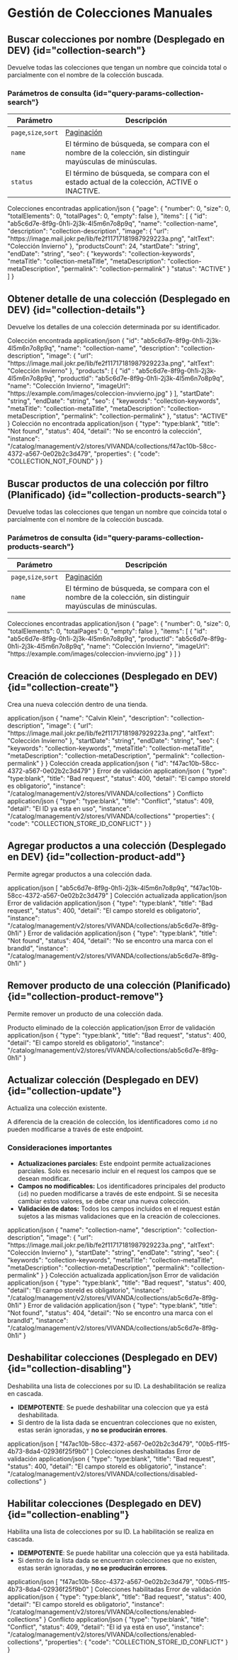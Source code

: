 # Gestión de Colecciones Manuales

## Buscar colecciones por nombre <format style="superscript" color="Blue">(Desplegado en DEV)</format> {id="collection-search"}

Devuelve todas las colecciones que tengan un nombre que coincida total o parcialmente con el nombre de la
colección buscada.

### Parámetros de consulta {id="query-params-collection-search"}

| Parámetro            | Descripción                                                                                                | 
|----------------------|------------------------------------------------------------------------------------------------------------|
| `page`,`size`,`sort` | [Paginación](cord-api-reference.md#pagination)                                                             |
| `name`               | El término de búsqueda, se compara con el nombre de la colección, sin distinguir mayúsculas de minúsculas. |
| `status`             | El término de búsqueda, se compara con el estado actual de la colección, ACTIVE o INACTIVE.                |

<api-endpoint openapi-path="collection-management-v2.yaml" endpoint="/catalog/management/v2/stores/{storeId}/collections" method="GET">
    <response type="200">
        <description>Colecciones encontradas</description>
        <content-type>application/json</content-type>
        <sample lang="json">
            {
              "page": {
                "number": 0,
                "size": 0,
                "totalElements": 0,
                "totalPages": 0,
                "empty": false
              },
              "items": [
                {
                    "id": "ab5c6d7e-8f9g-0h1i-2j3k-4l5m6n7o8p9q",
                    "name": "collection-name",
                    "description": "collection-description",
                    "image": {
                      "url": "https://image.mail.jokr.pe/lib/fe2f11717181987929223a.png",
                      "altText": "Colección Invierno"
                    },
                    "productsCount": 24,
                    "startDate": "string",
                    "endDate": "string",
                    "seo": {
                        "keywords": "collection-keywords",
                        "metaTitle": "collection-metaTitle",
                        "metaDescription": "collection-metaDescription",
                        "permalink": "collection-permalink"
                    }
                    "status": "ACTIVE"
                }     
              ]
            }
        </sample>
    </response>
</api-endpoint>

## Obtener detalle de una colección <format style="superscript" color="Blue">(Desplegado en DEV)</format> {id="collection-details"}

Devuelve los detalles de una colección determinada por su identificador.

<api-endpoint openapi-path="collection-management-v2.yaml" endpoint="/catalog/management/v2/stores/{storeId}/collections/{collectionId}" method="GET">
    <response type="200">
        <description>Colección encontrada</description>
        <content-type>application/json</content-type>
        <sample lang="json">
            {
               "id": "ab5c6d7e-8f9g-0h1i-2j3k-4l5m6n7o8p9q",
               "name": "collection-name",
               "description": "collection-description",
               "image": {
                  "url": "https://image.mail.jokr.pe/lib/fe2f11717181987929223a.png",
                  "altText": "Colección Invierno"
               },
               "products": [
                  {
                    "id" : "ab5c6d7e-8f9g-0h1i-2j3k-4l5m6n7o8p9q",
                    "productId": "ab5c6d7e-8f9g-0h1i-2j3k-4l5m6n7o8p9q",
                    "name": "Colección Invierno",
                    "imageUrl": "https://example.com/images/coleccion-invvierno.jpg"
                  }
               ],
               "startDate": "string",
               "endDate": "string",
               "seo": {
                 "keywords": "collection-keywords",
                 "metaTitle": "collection-metaTitle",
                 "metaDescription": "collection-metaDescription",
                 "permalink": "collection-permalink"
               },
               "status": "ACTIVE"
            }
        </sample>
    </response>
   <response type="404">
        <description>Colección no encontrada</description>
        <content-type>application/json</content-type>
        <sample lang="json">
            {
                "type": "type:blank",
                "title": "Not found",
                "status": 404,
                "detail": "No se encontró la colección",
                "instance": "/catalog/management/v2/stores/VIVANDA/collections/f47ac10b-58cc-4372-a567-0e02b2c3d479",
                "properties": {
                    "code": "COLLECTION_NOT_FOUND"
                }
            }
        </sample>
    </response>
</api-endpoint>

## Buscar productos de una colección por filtro <format style="superscript" color="Blue">(Planificado)</format> {id="collection-products-search"}

Devuelve todas las colecciones que tengan un nombre que coincida total o parcialmente con el nombre de la
colección buscada.

### Parámetros de consulta {id="query-params-collection-products-search"}

| Parámetro            | Descripción                                                                                                | 
|----------------------|------------------------------------------------------------------------------------------------------------|
| `page`,`size`,`sort` | [Paginación](cord-api-reference.md#pagination)                                                             |
| `name`               | El término de búsqueda, se compara con el nombre de la colección, sin distinguir mayúsculas de minúsculas. |

<api-endpoint openapi-path="collection-management-v2.yaml" endpoint="/catalog/management/v2/stores/{storeId}/collections/{collectionId}/products" method="GET">
    <response type="200">
        <description>Colecciones encontradas</description>
        <content-type>application/json</content-type>
        <sample lang="json">
            {
              "page": {
                "number": 0,
                "size": 0,
                "totalElements": 0,
                "totalPages": 0,
                "empty": false
              },
              "items": [
                {
                    "id": "ab5c6d7e-8f9g-0h1i-2j3k-4l5m6n7o8p9q",
                    "productId": "ab5c6d7e-8f9g-0h1i-2j3k-4l5m6n7o8p9q",
                    "name": "Colección Invierno",
                    "imageUrl": "https://example.com/images/coleccion-invvierno.jpg"
                }
              ]
            }
        </sample>
    </response>
</api-endpoint>

## Creación de colecciones <format style="superscript" color="Blue">(Desplegado en DEV)</format> {id="collection-create"}

Crea una nueva colección dentro de una tienda.

<api-endpoint openapi-path="collection-management-v2.yaml" endpoint="/catalog/management/v2/stores/{storeId}/collections" method="POST">
    <request>
        <content-type>application/json</content-type>
        <sample lang="json">
           {
              "name": "Calvin Klein",
              "description": "collection-description",
              "image": {
                  "url": "https://image.mail.jokr.pe/lib/fe2f11717181987929223a.png",
                  "altText": "Colección Invierno"
               },
              "startDate": "string",
              "endDate": "string",
              "seo": {
                "keywords": "collection-keywords",
                "metaTitle": "collection-metaTitle",
                "metaDescription": "collection-metaDescription",
                "permalink": "collection-permalink"
              }
           }
        </sample>
    </request>
    <response type="201">
        <description>Colección creada</description>
        <content-type>application/json</content-type>
        <sample lang="json">
            {
                "id": "f47ac10b-58cc-4372-a567-0e02b2c3d479"
            }
        </sample>
    </response>
    <response type="400">
        <description>Error de validación</description>
        <content-type>application/json</content-type>
        <sample lang="json">
            {
                "type": "type:blank",
                "title": "Bad request",
                "status": 400,
                "detail": "El campo storeId es obligatorio",
                "instance": "/catalog/management/v2/stores/VIVANDA/collections"
            }
        </sample>
    </response>
    <response type="409">
        <description>Conflicto</description>
        <content-type>application/json</content-type>
        <sample lang="json">
            {
                "type": "type:blank",
                "title": "Conflict",
                "status": 409,
                "detail": "El ID ya esta en uso",
                "instance": "/catalog/management/v2/stores/VIVANDA/collections"
                "properties": {
                    "code": "COLLECTION_STORE_ID_CONFLICT"
                }
            }
        </sample>
    </response>
</api-endpoint>

## Agregar productos a una colección <format style="superscript" color="Gray">(Desplegado en DEV)</format> {id="collection-product-add"}

Permite agregar productos a una colección dada.

<api-endpoint openapi-path="collection-management-v2.yaml" endpoint="/catalog/management/v2/stores/{storeId}/collections/{collectionId}/products" method="PUT">
    <request>
        <content-type>application/json</content-type>
        <sample lang="json">
            [
              "ab5c6d7e-8f9g-0h1i-2j3k-4l5m6n7o8p9q",
              "f47ac10b-58cc-4372-a567-0e02b2c3d479"
            ]
        </sample>
    </request>
    <response type="204">
        <description>Colección actualizada</description>
        <content-type>application/json</content-type>
    </response>
    <response type="400">
        <description>Error de validación</description>
        <content-type>application/json</content-type>
        <sample lang="json">
            {
                "type": "type:blank",
                "title": "Bad request",
                "status": 400,
                "detail": "El campo storeId es obligatorio",
                "instance": "/catalog/management/v2/stores/VIVANDA/collections/ab5c6d7e-8f9g-0h1i"
            }
        </sample>
    </response>
    <response type="404">
        <description>Error de validación</description>
        <content-type>application/json</content-type>
        <sample lang="json">
            {
                "type": "type:blank",
                "title": "Not found",
                "status": 404,
                "detail": "No se encontro una marca con el brandId",
                "instance": "/catalog/management/v2/stores/VIVANDA/collections/ab5c6d7e-8f9g-0h1i"
            }
        </sample>
    </response>
</api-endpoint>

## Remover producto de una colección <format style="superscript" color="Gray">(Planificado)</format> {id="collection-product-remove"}

Permite remover un producto de una colección dada.

<api-endpoint openapi-path="collection-management-v2.yaml" endpoint="/catalog/management/v2/stores/{storeId}/collections/{collectionId}/products/{productId}" method="DELETE">
    <response type="204">
        <description>Producto eliminado de la colección</description>
        <content-type>application/json</content-type>
    </response>
    <response type="400">
        <description>Error de validación</description>
        <content-type>application/json</content-type>
        <sample lang="json">
            {
                "type": "type:blank",
                "title": "Bad request",
                "status": 400,
                "detail": "El campo storeId es obligatorio",
                "instance": "/catalog/management/v2/stores/VIVANDA/collections/ab5c6d7e-8f9g-0h1i"
            }
        </sample>
    </response>
</api-endpoint>

## Actualizar colección <format style="superscript" color="Blue">(Desplegado en DEV)</format> {id="collection-update"}

Actualiza una colección existente.

A diferencia de la creación de colección, los identificadores como `id` no pueden modificarse a
través de este endpoint.

### Consideraciones importantes

* **Actualizaciones parciales:** Este endpoint permite actualizaciones parciales. Solo es necesario incluir en el
  request los campos que se desean modificar.
* **Campos no modificables:** Los identificadores principales del producto (`id`) no pueden
  modificarse a través de este endpoint. Si se necesita cambiar estos valores, se debe crear una nueva colección.
* **Validación de datos:** Todos los campos incluidos en el request están sujetos a las mismas validaciones que en la
  creación de colecciones.

<api-endpoint openapi-path="collection-management-v2.yaml" endpoint="/catalog/management/v2/stores/{storeId}/collections/{collectionId}" method="PUT">
    <request>
        <content-type>application/json</content-type>
        <sample lang="json">
            {
              "name": "collection-name",
              "description": "collection-description",
              "image": {
                  "url": "https://image.mail.jokr.pe/lib/fe2f11717181987929223a.png",
                  "altText": "Colección Invierno"
               },
              "startDate": "string",
              "endDate": "string",
              "seo": {
                "keywords": "collection-keywords",
                "metaTitle": "collection-metaTitle",
                "metaDescription": "collection-metaDescription",
                "permalink": "collection-permalink"
              }
            }
        </sample>
    </request>
    <response type="204">
        <description>Colección actualizada</description>
        <content-type>application/json</content-type>
    </response>
    <response type="400">
        <description>Error de validación</description>
        <content-type>application/json</content-type>
        <sample lang="json">
            {
                "type": "type:blank",
                "title": "Bad request",
                "status": 400,
                "detail": "El campo storeId es obligatorio",
                "instance": "/catalog/management/v2/stores/VIVANDA/collections/ab5c6d7e-8f9g-0h1i"
            }
        </sample>
    </response>
    <response type="404">
        <description>Error de validación</description>
        <content-type>application/json</content-type>
        <sample lang="json">
            {
                "type": "type:blank",
                "title": "Not found",
                "status": 404,
                "detail": "No se encontro una marca con el brandId",
                "instance": "/catalog/management/v2/stores/VIVANDA/collections/ab5c6d7e-8f9g-0h1i"
            }
        </sample>
    </response>
</api-endpoint>

## Deshabilitar colecciones <format style="superscript" color="Blue">(Desplegado en DEV)</format> {id="collection-disabling"}

Deshabilita una lista de colecciones por su ID. La deshabilitación se realiza en cascada.

- **IDEMPOTENTE**: Se puede deshabilitar una coleccion que ya está deshabilitada.
- Si dentro de la lista dada se encuentran colecciones que no existen, estas serán ignoradas, y **no se producirán
  errores**.

<api-endpoint openapi-path="collection-management-v2.yaml" endpoint="/catalog/management/v2/stores/{storeId}/collections/disabled-collections" method="PUT">
    <request>
        <content-type>application/json</content-type>
        <sample lang="json">
            [
                "f47ac10b-58cc-4372-a567-0e02b2c3d479",
                "00b5-f1f5-4b73-8da4-02936f25f9b0"
            ]
        </sample>
    </request>
    <response type="204">
        <description>Colecciones deshabilitadas</description>
    </response>
    <response type="400">
        <description>Error de validación</description>
        <content-type>application/json</content-type>
        <sample lang="json">
            {
                "type": "type:blank",
                "title": "Bad request",
                "status": 400,
                "detail": "El campo storeId es obligatorio",
                "instance": "/catalog/management/v2/stores/VIVANDA/collections/disabled-collections"
            }
        </sample>
    </response>
</api-endpoint>

## Habilitar colecciones <format style="superscript" color="Blue">(Desplegado en DEV)</format> {id="collection-enabling"}

Habilita una lista de colecciones por su ID. La habilitación se realiza en cascada.

- **IDEMPOTENTE**: Se puede habilitar una colección que ya está habilitada.
- Si dentro de la lista dada se encuentran colecciones que no existen, estas serán ignoradas, y **no se producirán
  errores**.

<api-endpoint openapi-path="collection-management-v2.yaml" endpoint="/catalog/management/v2/stores/{storeId}/collections/enabled-collections" method="PUT">
    <request>
        <content-type>application/json</content-type>
        <sample lang="json">
            [
                "f47ac10b-58cc-4372-a567-0e02b2c3d479",
                "00b5-f1f5-4b73-8da4-02936f25f9b0"
            ]
        </sample>
    </request>
    <response type="204">
        <description>Colecciones habilitadas</description>
    </response>
    <response type="400">
        <description>Error de validación</description>
        <content-type>application/json</content-type>
        <sample lang="json">
            {
                "type": "type:blank",
                "title": "Bad request",
                "status": 400,
                "detail": "El campo storeId es obligatorio",
                "instance": "/catalog/management/v2/stores/VIVANDA/collections/enabled-collections"
            }
        </sample>
    </response>
    <response type="409">
        <description>Conflicto</description>
        <content-type>application/json</content-type>
        <sample lang="json">
            {
                "type": "type:blank",
                "title": "Conflict",
                "status": 409,
                "detail": "El id ya está en uso",
                "instance": "/catalog/management/v2/stores/VIVANDA/collections/enabled-collections",
                "properties": {
                    "code": "COLLECTION_STORE_ID_CONFLICT"
                }
            }
        </sample>
    </response>
</api-endpoint>



